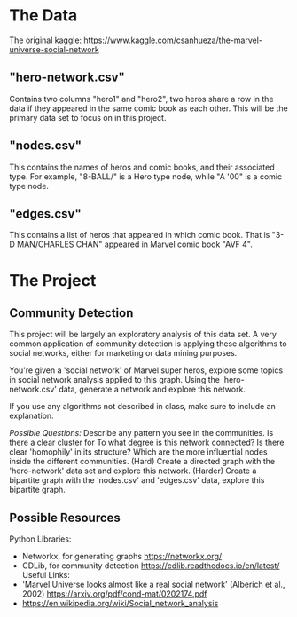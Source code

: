 # The Data
The original kaggle: https://www.kaggle.com/csanhueza/the-marvel-universe-social-network

## "hero-network.csv"
Contains two columns "hero1" and "hero2", two heros share a row in the data if they appeared in the same comic book as each other.
This will be the primary data set to focus on in this project.

## "nodes.csv"
This contains the names of heros and comic books, and their associated type.
For example, "8-BALL/" is a Hero type node, while "A '00" is a comic type node.

## "edges.csv"
This contains a list of heros that appeared in which comic book.
That is "3-D MAN/CHARLES CHAN" appeared in Marvel comic book "AVF 4".


# The Project

## Community Detection
This project will be largely an exploratory analysis of this data set.
A very common application of community detection is applying these algorithms to social networks, either for marketing or data mining purposes.

You're given a 'social network' of Marvel super heros, explore some topics in social network analysis applied to this graph.
Using the 'hero-network.csv' data, generate a network and explore this network.

If you use any algorithms not described in class, make sure to include an explanation.

_Possible Questions:_
Describe any pattern you see in the communities. Is there a clear cluster for 
To what degree is this network connected? Is there clear 'homophily' in its structure?
Which are the more influential nodes inside the different communities.
(Hard) Create a directed graph with the 'hero-network' data set and explore this network.
(Harder) Create a bipartite graph with the 'nodes.csv' and 'edges.csv' data, explore this bipartite graph.

## Possible Resources
Python Libraries:
- Networkx, for generating graphs https://networkx.org/
- CDLib, for community detection https://cdlib.readthedocs.io/en/latest/
Useful Links:
- 'Marvel Universe looks almost like a real social network' (Alberich et al., 2002) https://arxiv.org/pdf/cond-mat/0202174.pdf
- https://en.wikipedia.org/wiki/Social_network_analysis
